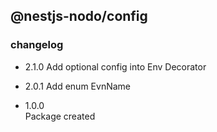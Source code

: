 ## @nestjs-nodo/config

### changelog
* 2.1.0
Add optional config into Env Decorator

* 2.0.1
Add enum EvnName

* 1.0.0  
Package created
